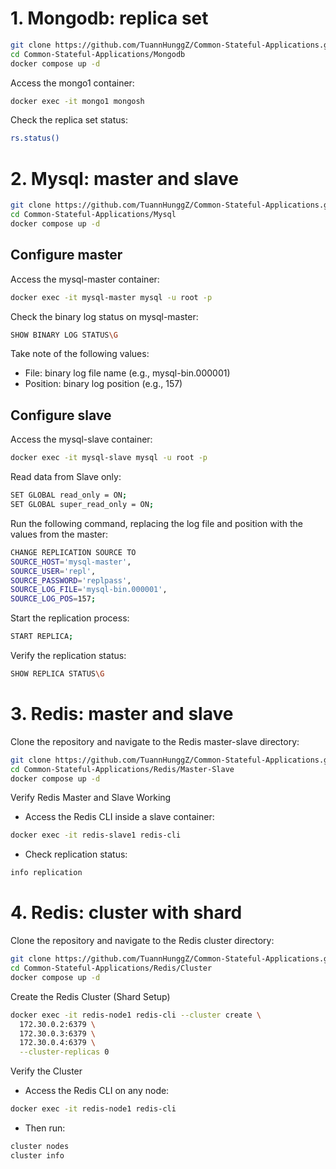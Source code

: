 # 1. Mongodb: replica set
```bash
git clone https://github.com/TuannHunggZ/Common-Stateful-Applications.git
cd Common-Stateful-Applications/Mongodb
docker compose up -d
```
Access the mongo1 container:
```bash
docker exec -it mongo1 mongosh
```
Check the replica set status:
```bash
rs.status()
```
# 2. Mysql: master and slave
```bash
git clone https://github.com/TuannHunggZ/Common-Stateful-Applications.git
cd Common-Stateful-Applications/Mysql
docker compose up -d
```
## Configure master
Access the mysql-master container:
```bash
docker exec -it mysql-master mysql -u root -p
```
Check the binary log status on mysql-master:
```bash
SHOW BINARY LOG STATUS\G
```
Take note of the following values:
- File: binary log file name (e.g., mysql-bin.000001)
- Position: binary log position (e.g., 157)
## Configure slave
Access the mysql-slave container:
```bash
docker exec -it mysql-slave mysql -u root -p
```
Read data from Slave only:
```bash
SET GLOBAL read_only = ON;
SET GLOBAL super_read_only = ON;
```
Run the following command, replacing the log file and position with the values from the master:
```bash
CHANGE REPLICATION SOURCE TO
SOURCE_HOST='mysql-master',
SOURCE_USER='repl',
SOURCE_PASSWORD='replpass',
SOURCE_LOG_FILE='mysql-bin.000001',
SOURCE_LOG_POS=157;
```
Start the replication process:
```bash
START REPLICA;
```
Verify the replication status:
```bash
SHOW REPLICA STATUS\G
```

# 3. Redis: master and slave
Clone the repository and navigate to the Redis master-slave directory:
```bash
git clone https://github.com/TuannHunggZ/Common-Stateful-Applications.git
cd Common-Stateful-Applications/Redis/Master-Slave
docker compose up -d
```
Verify Redis Master and Slave Working
- Access the Redis CLI inside a slave container:
```bash
docker exec -it redis-slave1 redis-cli
```
- Check replication status:
```bash
info replication
```

# 4. Redis: cluster with shard
Clone the repository and navigate to the Redis cluster directory:
```bash
git clone https://github.com/TuannHunggZ/Common-Stateful-Applications.git
cd Common-Stateful-Applications/Redis/Cluster
docker compose up -d
```
Create the Redis Cluster (Shard Setup)
```bash
docker exec -it redis-node1 redis-cli --cluster create \
  172.30.0.2:6379 \
  172.30.0.3:6379 \
  172.30.0.4:6379 \
  --cluster-replicas 0
```
Verify the Cluster
- Access the Redis CLI on any node:
```bash
docker exec -it redis-node1 redis-cli
```
- Then run:
```bash
cluster nodes
cluster info
```